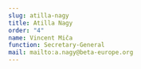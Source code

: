```yaml
---
slug: atilla-nagy
title: Atilla Nagy
order: "4"
name: Vincent Miča
function: Secretary-General
mail: mailto:a.nagy@beta-europe.org
---
```

